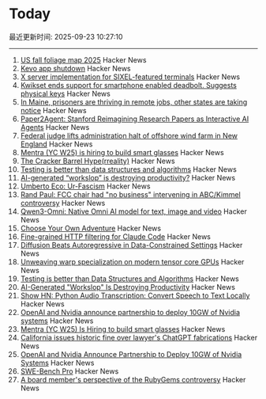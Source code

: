 # Today

最近更新时间: 2025-09-23 10:27:10

--- 
1. [US fall foliage map 2025](https://www.explorefall.com/fall-foliage-map) Hacker News
2. [Kevo app shutdown](https://www.kwikset.com/support/answers/what-does-the-kevo-app-shutdown-mean-to-my-kevo-door-lock) Hacker News
3. [X server implementation for SIXEL-featured terminals](https://github.com/saitoha/xserver-SIXEL) Hacker News
4. [Kwikset ends support for smartphone enabled deadbolt. Suggests physical keys](https://www.kwikset.com/support/answers/what-does-the-kevo-app-shutdown-mean-to-my-kevo-door-lock) Hacker News
5. [In Maine, prisoners are thriving in remote jobs, other states are taking notice](https://www.mainepublic.org/2025-08-29/in-maine-prisoners-are-thriving-in-remote-jobs-and-other-states-are-taking-notice) Hacker News
6. [Paper2Agent: Stanford Reimagining Research Papers as Interactive AI Agents](https://arxiv.org/abs/2509.06917) Hacker News
7. [Federal judge lifts administration halt of offshore wind farm in New England](https://apnews.com/article/trump-renewable-energy-offshore-wind-revolution-wind-f1cbe85a829e3d5e5496f834bcb617d1) Hacker News
8. [Mentra (YC W25) is hiring to build smart glasses](https://news.ycombinator.com/item?id=45336282) Hacker News
9. [The Cracker Barrel Hype(rreality)](https://www.unpopularfront.news/p/the-cracker-barrel-hyperreality) Hacker News
10. [Testing is better than data structures and algorithms](https://nedbatchelder.com/blog/202509/testing_is_better_than_dsa.html) Hacker News
11. [AI-generated “workslop” is destroying productivity?](https://hbr.org/2025/09/ai-generated-workslop-is-destroying-productivity) Hacker News
12. [Umberto Eco: Ur-Fascism](https://bobmschwartz.com/2017/12/28/umberto-eco-ur-fascism/) Hacker News
13. [Rand Paul: FCC chair had "no business" intervening in ABC/Kimmel controversy](https://arstechnica.com/tech-policy/2025/09/rand-paul-fcc-chair-had-no-business-intervening-in-abc-kimmel-controversy/) Hacker News
14. [Qwen3-Omni: Native Omni AI model for text, image and video](https://github.com/QwenLM/Qwen3-Omni) Hacker News
15. [Choose Your Own Adventure](https://www.filfre.net/2025/09/choose-your-own-adventure/) Hacker News
16. [Fine-grained HTTP filtering for Claude Code](https://ammar.io/blog/httpjail) Hacker News
17. [Diffusion Beats Autoregressive in Data-Constrained Settings](https://blog.ml.cmu.edu/2025/09/22/diffusion-beats-autoregressive-in-data-constrained-settings/) Hacker News
18. [Unweaving warp specialization on modern tensor core GPUs](https://rohany.github.io/blog/warp-specialization/) Hacker News
19. [Testing is better than Data Structures and Algorithms](https://nedbatchelder.com/blog/202509/testing_is_better_than_dsa.html) Hacker News
20. [AI-Generated "Workslop" Is Destroying Productivity](https://hbr.org/2025/09/ai-generated-workslop-is-destroying-productivity) Hacker News
21. [Show HN: Python Audio Transcription: Convert Speech to Text Locally](https://www.pavlinbg.com/posts/python-speech-to-text-guide) Hacker News
22. [OpenAI and Nvidia announce partnership to deploy 10GW of Nvidia systems](https://openai.com/index/openai-nvidia-systems-partnership/) Hacker News
23. [Mentra (YC W25) Is Hiring to build smart glasses](https://news.ycombinator.com/item?id=45336282) Hacker News
24. [California issues historic fine over lawyer's ChatGPT fabrications](https://calmatters.org/economy/technology/2025/09/chatgpt-lawyer-fine-ai-regulation/) Hacker News
25. [OpenAI and Nvidia Announce Partnership to Deploy 10GW of Nvidia Systems](https://openai.com/index/openai-nvidia-systems-partnership/) Hacker News
26. [SWE-Bench Pro](https://github.com/scaleapi/SWE-bench_Pro-os) Hacker News
27. [A board member's perspective of the RubyGems controversy](https://apiguy.substack.com/p/a-board-members-perspective-of-the) Hacker News
